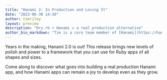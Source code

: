 ```yaml
---
title: "Hanami 2: In Production and Loving It"
date: "2023-06-30 14:30"
author: timriley
layout: preview
description: "Dry.rb + Hanami = a real production alternative"
author_bio_markdown: "Tim is a core team member of [Hanami](https://hanamirb.org), [dry-rb](https://dry-rb.org) and [rom-rb](https://rom-rb.org) and a Principal Engineer at [Buildkite](https://buildkite.com). He’s been writing Ruby for over 20 years and still loves it! He works to bring the joy of Ruby to writing real, maintainable apps of all shapes and sizes."
---
```


Years in the making, Hanami 2.0 is out! This release brings new levels of polish and power to a framework that you can use for Ruby apps of all shapes and sizes.

Come along to discover what goes into building a real production Hanami app, and how Hanami apps can remain a joy to develop even as they grow.